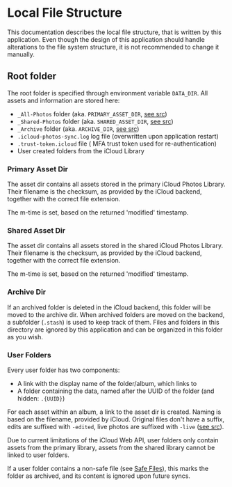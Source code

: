 # Local File Structure
This documentation describes the local file structure, that is written by this application. Even though the design of this application should handle alterations to the file system structure, it is not recommended to change it manually.

## Root folder
The root folder is specified through environment variable `DATA_DIR`. All assets and information are stored here:
  * `_All-Photos` folder (aka. `PRIMARY_ASSET_DIR`, [see src](https://github.com/steilerDev/icloud-photos-sync/blob/main/app/src/lib/photos-library/constants.ts))
  * `_Shared-Photos` folder (aka. `SHARED_ASSET_DIR`, [see src](https://github.com/steilerDev/icloud-photos-sync/blob/main/app/src/lib/photos-library/constants.ts))
  * `_Archive` folder (aka. `ARCHIVE_DIR`, [see src](https://github.com/steilerDev/icloud-photos-sync/blob/main/app/src/lib/photos-library/constants.ts))
  * `.icloud-photos-sync.log` log file (overwritten upon application restart)
  * `.trust-token.icloud` file ( MFA trust token used for re-authentication)
  * User created folders from the iCloud Library

### Primary Asset Dir
The asset dir contains all assets stored in the primary iCloud Photos Library. Their filename is the checksum, as provided by the iCloud backend, together with the correct file extension.

The m-time is set, based on the returned 'modified' timestamp.

### Shared Asset Dir
The asset dir contains all assets stored in the shared iCloud Photos Library. Their filename is the checksum, as provided by the iCloud backend, together with the correct file extension.

The m-time is set, based on the returned 'modified' timestamp.

### Archive Dir
If an archived folder is deleted in the iCloud backend, this folder will be moved to the archive dir. When archived folders are moved on the backend, a subfolder (`.stash`) is used to keep track of them. Files and folders in this directory are ignored by this application and can be organized in this folder as you wish.

### User Folders
Every user folder has two components:
  * A link with the display name of the folder/album, which links to
  * A folder containing the data, named after the UUID of the folder (and hidden: `.{UUID}`)

For each asset within an album, a link to the asset dir is created. Naming is based on the filename, provided by iCloud. Original files don't have a suffix, edits are suffixed with `-edited`, live photos are suffixed with `-live` ([see src](https://github.com/steilerDev/icloud-photos-sync/blob/main/app/src/lib/photos-library/model/asset.ts#L190)).

Due to current limitations of the iCloud Web API, user folders only contain assets from the primary library, assets from the shared library cannot be linked to user folders.

If a user folder contains a non-safe file (see [Safe Files](https://github.com/steilerDev/icloud-photos-sync/blob/main/app/src/lib/photos-library/constants.ts)), this marks the folder as archived, and its content is ignored upon future syncs.